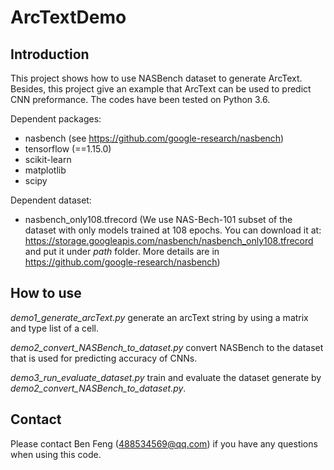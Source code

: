 # ArcTextDemo

## Introduction

This project shows how to use NASBench dataset to generate ArcText. Besides, this project give an example that ArcText can be used to predict CNN preformance. 
The codes have been tested on Python 3.6.

Dependent packages:

- nasbench (see https://github.com/google-research/nasbench)
- tensorflow (==1.15.0)
- scikit-learn
- matplotlib
- scipy

Dependent dataset:

- nasbench_only108.tfrecord  (We use NAS-Bech-101 subset of the dataset with only models trained at 108 epochs. You can download it at: https://storage.googleapis.com/nasbench/nasbench_only108.tfrecord and put it under *path* folder. More details are in https://github.com/google-research/nasbench)

## How to use

*demo1_generate_arcText.py* generate an arcText string by using a matrix and type list of a cell.

*demo2_convert_NASBench_to_dataset.py* convert NASBench to the dataset that is used for predicting accuracy of CNNs.

*demo3_run_evaluate_dataset.py* train and evaluate the dataset generate by *demo2_convert_NASBench_to_dataset.py*.

## Contact
Please contact Ben Feng (488534569@qq.com) if you have any questions when using this code.
